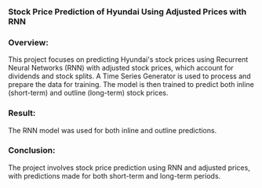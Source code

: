 ### Stock Price Prediction of Hyundai Using Adjusted Prices with RNN

### Overview:
This project focuses on predicting Hyundai's stock prices using Recurrent Neural Networks (RNN) with adjusted stock prices, which account for dividends and stock splits. A Time Series Generator is used to process and prepare the data for training. The model is then trained to predict both inline (short-term) and outline (long-term) stock prices.

### Result:
The RNN model was used for both inline and outline predictions.

### Conclusion:
The project involves stock price prediction using RNN and adjusted prices, with predictions made for both short-term and long-term periods.
